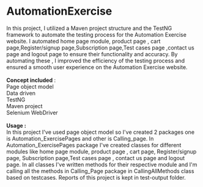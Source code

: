 # AutomationExercise
In this project, I utilized a Maven project structure and the TestNG framework to automate the testing process for the Automation Exercise website. I automated home page module, product page , cart page,Register/signup page,Subscription page,Test cases page ,contact us page and logout page to ensure their functionality and accuracy. By automating these , I improved the efficiency of the testing process and ensured a smooth user experience on the Automation Exercise website.<br> <br>
**Concept included** :<br>
Page object model<br>
Data driven <br>
TestNG <br>
Maven project <br>
Selenium WebDriver<br><br>
**Usage :**<br> In this project I've used page object model so I've created 2 packages one is Automation_ExercisePages and other is Calling_page. In Automation_ExercisePages package I've created classes for different modules like home page module, product page , cart page, Register/signup page, Subscription page,Test cases page , contact us page and logout page. In all classes I've written methods for their respective module and I'm calling all the methods in Calling_Page package in CallingAllMethods class based on testcases. Reports of this project is kept in test-output folder.
